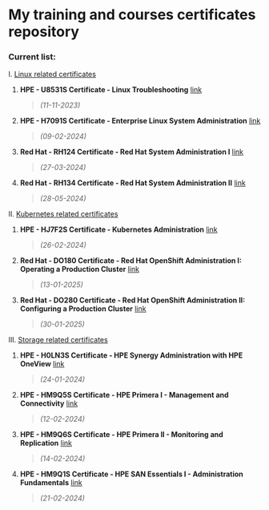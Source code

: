 # My training and courses certificates repository

### Current list:

I. [Linux related certificates](/Linux)
 1. **HPE - U8531S Certificate - Linux Troubleshooting** [link](</Linux/U8531S Certificate - Linux Troubleshooting - Michał Walter.pdf>)
    >*(11-11-2023)*
 2. **HPE - H7091S Certificate - Enterprise Linux System Administration** [link](</Linux/H7091S Certificate - Enterprise Linux System Administration - Michał Walter.pdf>)
    >*(09-02-2024)*
 3. **Red Hat - RH124 Certificate - Red Hat System Administration I** [link](</Linux/RH124 Certificate - Red Hat System Administration I - Michał Walter.pdf>)
    >*(27-03-2024)*
 4. **Red Hat - RH134 Certificate - Red Hat System Administration II** [link](</Linux/RH134 Certificate - Red Hat System Administration II - Michał Walter.pdf>)
    >*(28-05-2024)*

II. [Kubernetes related certificates](/Kubernetes)
 1. **HPE - HJ7F2S Certificate - Kubernetes Administration** [link](</Kubernetes/HJ7F2S Certificate - Kubernetes Administration - Michał Walter.pdf>)
    >*(26-02-2024)*
 2. **Red Hat - DO180 Certificate - Red Hat OpenShift Administration I: Operating a Production Cluster** [link](</Kubernetes/DO180 Certificate - Red Hat OpenShift Administration I - Michał Walter.pdf>)
    >*(13-01-2025)*
 1. **Red Hat - DO280 Certificate - Red Hat OpenShift Administration II: Configuring a Production Cluster** [link](</Kubernetes/DO280 Certificate - Red Hat OpenShift Administration II - Michał Walter.pdf>)
    >*(30-01-2025)*

III. [Storage related certificates](/Storage)
 1. **HPE - H0LN3S Certificate - HPE Synergy Administration with HPE OneView** [link](</Storage/H0LN3S Certificate - HPE Synergy Administration with HPE OneView - Michał Walter.pdf>)
    >*(24-01-2024)*
 2. **HPE - HM9Q5S Certificate - HPE Primera I - Management and Connectivity** [link](</Storage/HM9Q5S Certificate - HPE Primera I - Management and Connectivity - Michał Walter.pdf>)
    >*(12-02-2024)*
 3. **HPE - HM9Q6S Certificate - HPE Primera II - Monitoring and Replication** [link](</Storage/HM9Q6S Certificate - HPE Primera II - Monitoring and Replication - Michał Walter.pdf>)
    >*(14-02-2024)*
 4. **HPE - HM9Q1S Certificate - HPE SAN Essentials I - Administration Fundamentals** [link](</Storage/HM9Q1S Certificate - HPE SAN Essentials I - Administration Fundamentals - Michał Walter.pdf>)
    >*(21-02-2024)*
